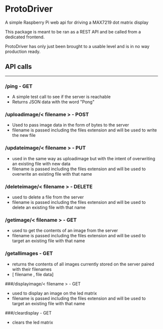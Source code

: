 # ProtoDriver
A simple Raspberry Pi web api for driving a MAX7219 dot matrix display

This package is meant to be ran as a REST API and be called from a dedicated frontend.

ProtoDriver has only just been brought to a usable level and is in no way production ready.

## API calls

***

### /ping - GET
* A simple test call to see if the server is reachable
* Returns JSON data with the word "Pong"

### /uploadimage/< filename > - POST
* Used to pass image data in the form of bytes to the server
* filename is passed including the files extension and will be used to write the new file

### /updateimage/< filename > - PUT
* used in the same way as uploadimage but with the intent of overwriting an existing file with new data
* filename is passed including the files extension and will be used to overwrite an existing file with that name

### /deleteimage/< filename > - DELETE
* used to delete a file from the server
* filename is passed including the files extension and will be used to delete an existing file with that name

### /getimage/< filename > - GET
* used to get the contents of an image from the server
* filename is passed including the files extension and will be used to target an existing file with that name

### /getallimages - GET
* returns the contents of all images currently stored on the server paired with their filenames
* [ filename , file data]

###/displayimage/< filename > - GET
* used to display an image on the led matrix
* filename is passed including the files extension and will be used to target an existing file with that name


###/cleardisplay - GET
* clears the led matrix

